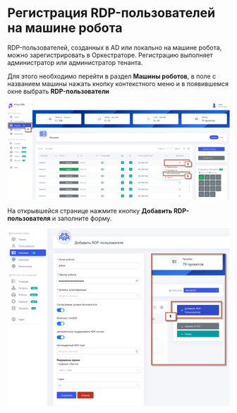 # Регистрация RDP-пользователей на машине робота

RDP-пользователей, созданных в AD или локально на машине робота, можно зарегистрировать в Оркестраторе. Регистрацию выполняет администратор или администратор тенанта.

Для этого необходимо перейти в раздел **Машины роботов**, в поле с названием машины нажать кнопку контекстного меню и в появившемся окне выбрать **RDP-пользователи**

![](../.gitbook/assets1/Add_rdp_user1.png)

На открывшейся странице нажмите кнопку **Добавить RDP-пользователя** и заполните форму. 

![](../.gitbook/assets1/Add_RDP_user.png)
